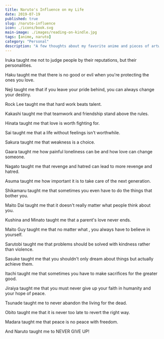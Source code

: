 ```yaml
---
title: Naruto's Influence on my Life
date: 2019-07-19
published: true
slug: /naruto-influence
icon: ./icons/book.svg
main-image: ./images/reading-on-kindle.jpg
tags: [anime, naruto]
category: "Personal"
description: "A few thoughts about my favorite anime and pieces of artwork in general. Mainly, how it impacted my life."
---
```


Iruka taught me not to judge people by their reputations, but their personalities.

Haku taught me that there is no good or evil when you're protecting the ones you love.

Neji taught me that if you leave your pride behind, you can always change your destiny.

Rock Lee taught me that hard work beats talent.

Kakashi taught me that teamwork and friendship stand above the rules.

Hinata taught me that love is worth fighting for.

Sai taught me that a life without feelings isn't worthwhile.

Sakura taught me that weakness is a choice.

Gaara taught me how painful loneliness can be and how love can change someone.

Nagato taught me that revenge and hatred can lead to more revenge and hatred.

Asuma taught me how important it is to take care of the next generation.

Shikamaru taught me that sometimes you even have to do the things that bother you.

Maito Dai taught me that it doesn't really matter what people think about you.

Kushina and Minato taught me that a parent's love never ends.

Maito Guy taught me that no matter what , you always have to believe in yourself.

Sarutobi taught me that problems should be solved with kindness rather than violence.

Sasuke taught me that you shouldn't only dream about things but actually achieve them.

Itachi taught me that sometimes you have to make sacrifices for the greater good.

Jiraiya taught me that you must never give up your faith in humanity and your hope of peace.

Tsunade taught me to never abandon the living for the dead.

Obito taught me that it is never too late to revert the right way.

Madara taught me that peace is no peace with freedom.

And Naruto taught me to NEVER GIVE UP!